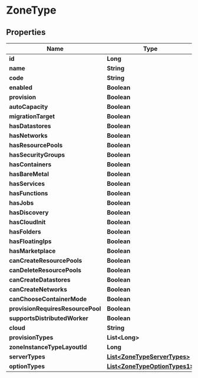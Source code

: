 

# ZoneType

## Properties

Name | Type | Description | Notes
------------ | ------------- | ------------- | -------------
**id** | **Long** |  |  [optional]
**name** | **String** |  |  [optional]
**code** | **String** |  |  [optional]
**enabled** | **Boolean** |  |  [optional]
**provision** | **Boolean** |  |  [optional]
**autoCapacity** | **Boolean** |  |  [optional]
**migrationTarget** | **Boolean** |  |  [optional]
**hasDatastores** | **Boolean** |  |  [optional]
**hasNetworks** | **Boolean** |  |  [optional]
**hasResourcePools** | **Boolean** |  |  [optional]
**hasSecurityGroups** | **Boolean** |  |  [optional]
**hasContainers** | **Boolean** |  |  [optional]
**hasBareMetal** | **Boolean** |  |  [optional]
**hasServices** | **Boolean** |  |  [optional]
**hasFunctions** | **Boolean** |  |  [optional]
**hasJobs** | **Boolean** |  |  [optional]
**hasDiscovery** | **Boolean** |  |  [optional]
**hasCloudInit** | **Boolean** |  |  [optional]
**hasFolders** | **Boolean** |  |  [optional]
**hasFloatingIps** | **Boolean** |  |  [optional]
**hasMarketplace** | **Boolean** |  |  [optional]
**canCreateResourcePools** | **Boolean** |  |  [optional]
**canDeleteResourcePools** | **Boolean** |  |  [optional]
**canCreateDatastores** | **Boolean** |  |  [optional]
**canCreateNetworks** | **Boolean** |  |  [optional]
**canChooseContainerMode** | **Boolean** |  |  [optional]
**provisionRequiresResourcePool** | **Boolean** |  |  [optional]
**supportsDistributedWorker** | **Boolean** |  |  [optional]
**cloud** | **String** |  |  [optional]
**provisionTypes** | **List&lt;Long&gt;** |  |  [optional]
**zoneInstanceTypeLayoutId** | **Long** |  |  [optional]
**serverTypes** | [**List&lt;ZoneTypeServerTypes&gt;**](ZoneTypeServerTypes.md) |  |  [optional]
**optionTypes** | [**List&lt;ZoneTypeOptionTypes1&gt;**](ZoneTypeOptionTypes1.md) |  |  [optional]




